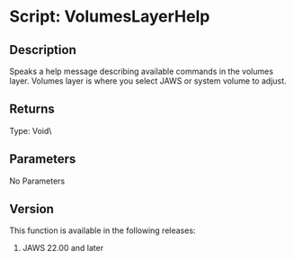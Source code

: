 # Script: VolumesLayerHelp

## Description

Speaks a help message describing available commands in the volumes
layer. Volumes layer is where you select JAWS or system volume to
adjust.

## Returns

Type: Void\

## Parameters

No Parameters

## Version

This function is available in the following releases:

1.  JAWS 22.00 and later
